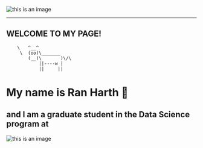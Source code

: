 ![this is an image](https://www.capgemini.com/wp-content/uploads/2019/05/cloud-devops-banner.jpg)
___________________ 
WELCOME TO MY PAGE!
------------------- 
        \   ^__^
         \  (oo)\_______
            (__)\       )\/\
                ||----w |
                ||     ||
                
                
                
                
# My name is Ran Harth 🤖
## and I am a graduate student in the Data Science program at 
   ![this is an image](https://imgs.search.brave.com/22afFzHS2v0bVcRZKA6Dtg6YZ6lqUieG9RbQpCV0buk/rs:fit:653:225:1/g:ce/aHR0cHM6Ly90c2U0/Lm1tLmJpbmcubmV0/L3RoP2lkPU9JUC5p/TGcyYVN5NGR6bHZN/bHVtWmVvRy13QUFB/QSZwaWQ9QXBp)

            
   
                        
